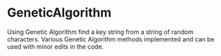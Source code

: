 # GeneticAlgorithm
Using Genetic Algorithm find a key string from a string of random characters. Various Genetic Algorithm methods implemented and can be used with minor edits in the code.
